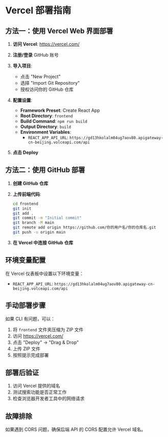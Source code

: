 # Vercel 部署指南

## 方法一：使用 Vercel Web 界面部署

1. **访问 Vercel**: https://vercel.com/
2. **注册/登录** GitHub 账号
3. **导入项目**:
   - 点击 "New Project"
   - 选择 "Import Git Repository"
   - 授权访问你的 GitHub 仓库

4. **配置设置**:
   - **Framework Preset**: Create React App
   - **Root Directory**: `frontend`
   - **Build Command**: `npm run build`
   - **Output Directory**: `build`
   - **Environment Variables**:
     - `REACT_APP_API_URL`: `https://gd13hkolalm04ug7aov80.apigateway-cn-beijing.volceapi.com/api`

5. **点击 Deploy**

## 方法二：使用 GitHub 部署

1. **创建 GitHub 仓库**
2. **上传前端代码**:
   ```bash
   cd frontend
   git init
   git add .
   git commit -m "Initial commit"
   git branch -M main
   git remote add origin https://github.com/你的用户名/你的仓库名.git
   git push -u origin main
   ```

3. **在 Vercel 中连接 GitHub 仓库**

## 环境变量配置

在 Vercel 仪表板中设置以下环境变量：
- `REACT_APP_API_URL`: `https://gd13hkolalm04ug7aov80.apigateway-cn-beijing.volceapi.com/api`

## 手动部署步骤

如果 CLI 有问题，可以：

1. 将 `frontend` 文件夹压缩为 ZIP 文件
2. 访问 https://vercel.com/
3. 点击 "Deploy" -> "Drag & Drop"
4. 上传 ZIP 文件
5. 按照提示完成部署

## 部署后验证

1. 访问 Vercel 提供的域名
2. 测试搜索功能是否正常工作
3. 检查浏览器开发者工具中的网络请求

## 故障排除

如果遇到 CORS 问题，确保后端 API 的 CORS 配置允许 Vercel 域名。